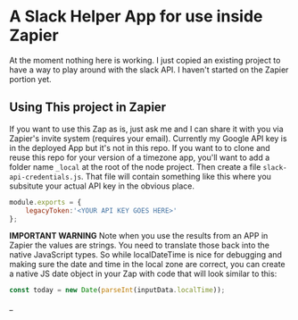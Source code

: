 # A Slack Helper App for use inside Zapier

At the moment nothing here is working. I just copied an existing project to have a way to play around with the slack API. I haven't started on the Zapier portion yet. 

## Using This project in Zapier

If you want to use this Zap as is, just ask me and I can share it with you via Zapier's invite system (requires your email). Currently my Google API key is in the deployed App but it's not in this repo. If you want to to clone and reuse this repo for your version of a timezone app, you'll want to add a folder name `_local` at the root of the node project. Then create a file `slack-api-credentials.js`. That file will contain something like this where you subsitute your actual API key in the obvious place.

```javascript
module.exports = {
    legacyToken:'<YOUR API KEY GOES HERE>'
};
```



**IMPORTANT WARNING** Note when you use the results from an APP in Zapier the values are strings. You need to translate those back into the native JavaScript types. So while localDateTime is nice for debugging and making sure the date and time in the local zone are correct, you can create a native JS date object in your Zap with code that will look similar to this:

```javascript
const today = new Date(parseInt(inputData.localTime));
```

_